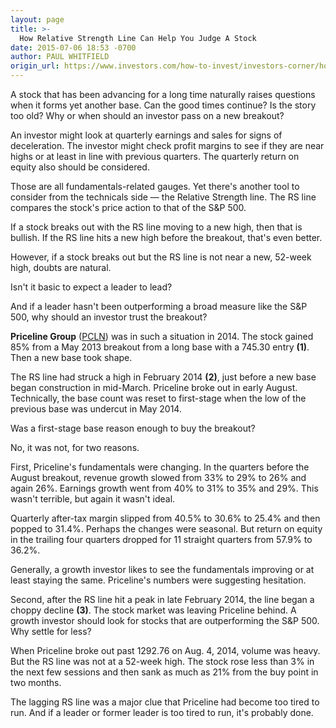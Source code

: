 ```yaml
---
layout: page
title: >-
  How Relative Strength Line Can Help You Judge A Stock
date: 2015-07-06 18:53 -0700
author: PAUL WHITFIELD
origin_url: https://www.investors.com/how-to-invest/investors-corner/how-to-spot-a-tired-stock/
---
```


A stock that has been advancing for a long time naturally raises questions when it forms yet another base. Can the good times continue? Is the story too old? Why or when should an investor pass on a new breakout?

An investor might look at quarterly earnings and sales for signs of deceleration. The investor might check profit margins to see if they are near highs or at least in line with previous quarters. The quarterly return on equity also should be considered.

Those are all fundamentals-related gauges. Yet there's another tool to consider from the technicals side — the Relative Strength line. The RS line compares the stock's price action to that of the S&P 500.

If a stock breaks out with the RS line moving to a new high, then that is bullish. If the RS line hits a new high before the breakout, that's even better.

However, if a stock breaks out but the RS line is not near a new, 52-week high, doubts are natural.

Isn't it basic to expect a leader to lead?

And if a leader hasn't been outperforming a broad measure like the S&P 500, why should an investor trust the breakout?

**Priceline Group** ([PCLN](https://research.investors.com/quote.aspx?symbol=PCLN)) was in such a situation in 2014. The stock gained 85% from a May 2013 breakout from a long base with a 745.30 entry **(1)**. Then a new base took shape.

The RS line had struck a high in February 2014 **(2)**, just before a new base began construction in mid-March. Priceline broke out in early August. Technically, the base count was reset to first-stage when the low of the previous base was undercut in May 2014.

Was a first-stage base reason enough to buy the breakout?

No, it was not, for two reasons.

First, Priceline's fundamentals were changing. In the quarters before the August breakout, revenue growth slowed from 33% to 29% to 26% and again 26%. Earnings growth went from 40% to 31% to 35% and 29%. This wasn't terrible, but again it wasn't ideal.

Quarterly after-tax margin slipped from 40.5% to 30.6% to 25.4% and then popped to 31.4%. Perhaps the changes were seasonal. But return on equity in the trailing four quarters dropped for 11 straight quarters from 57.9% to 36.2%.

Generally, a growth investor likes to see the fundamentals improving or at least staying the same. Priceline's numbers were suggesting hesitation.

Second, after the RS line hit a peak in late February 2014, the line began a choppy decline **(3)**. The stock market was leaving Priceline behind. A growth investor should look for stocks that are outperforming the S&P 500. Why settle for less?

When Priceline broke out past 1292.76 on Aug. 4, 2014, volume was heavy. But the RS line was not at a 52-week high. The stock rose less than 3% in the next few sessions and then sank as much as 21% from the buy point in two months.

The lagging RS line was a major clue that Priceline had become too tired to run. And if a leader or former leader is too tired to run, it's probably done.
